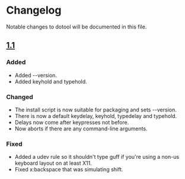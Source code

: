 # Changelog

Notable changes to dotool will be documented in this file.

## [1.1](https://git.sr.ht/~geb/dotool/refs/1.1)

### Added

- Added --version.
- Added keyhold and typehold.

### Changed

- The install script is now suitable for packaging and sets --version.
- There is now a default keydelay, keyhold, typedelay and typehold.
- Delays now come after keypresses not before.
- Now aborts if there are any command-line arguments.

### Fixed

- Added a udev rule so it shouldn't type guff if you're using a non-us
keyboard layout on at least X11.
- Fixed x:backspace that was simulating shift.
